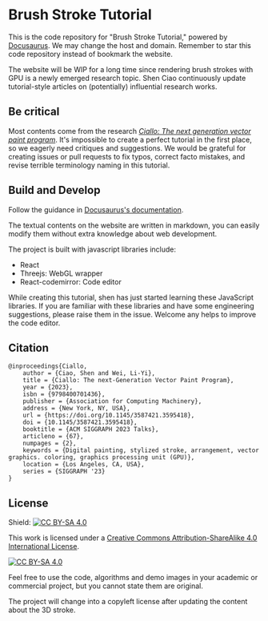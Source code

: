 # Brush Stroke Tutorial

This is the code repository for "Brush Stroke Tutorial," powered by [Docusaurus](https://docusaurus.io/).
We may change the host and domain. Remember to star this code repository instead of bookmark the website.

The website will be WIP for a long time since rendering brush strokes with GPU is a newly emerged research topic.
Shen Ciao continuously update tutorial-style articles on (potentially) influential research works.

## Be critical
Most contents come from the research *[Ciallo: The next generation vector paint program][Ciallo]*.
It's impossible to create a perfect tutorial in the first place, so we eagerly need critiques and suggestions.
We would be grateful for creating issues or pull requests to fix typos, correct facto mistakes, and revise terrible terminology naming in this tutorial.

## Build and Develop
Follow the guidance in [Docusaurus's documentation](https://docusaurus.io/docs/installation).

The textual contents on the website are written in markdown, you can easily modify them without extra knowledge about web development.

The project is built with javascript libraries include:
- React
- Threejs: WebGL wrapper
- React-codemirror: Code editor

While creating this tutorial, shen has just started learning these JavaScript libraries.
If you are familiar with these libraries and have some engineering suggestions, please raise them in the issue.
Welcome any helps to improve the code editor.

## Citation
    @inproceedings{Ciallo,
        author = {Ciao, Shen and Wei, Li-Yi},
        title = {Ciallo: The next-Generation Vector Paint Program},
        year = {2023},
        isbn = {9798400701436},
        publisher = {Association for Computing Machinery},
        address = {New York, NY, USA},
        url = {https://doi.org/10.1145/3587421.3595418},
        doi = {10.1145/3587421.3595418},
        booktitle = {ACM SIGGRAPH 2023 Talks},
        articleno = {67},
        numpages = {2},
        keywords = {Digital painting, stylized stroke, arrangement, vector graphics. coloring, graphics processing unit (GPU)},
        location = {Los Angeles, CA, USA},
        series = {SIGGRAPH '23}
    }

## License
Shield: [![CC BY-SA 4.0][cc-by-sa-shield]][cc-by-sa]

This work is licensed under a
[Creative Commons Attribution-ShareAlike 4.0 International License][cc-by-sa].

[![CC BY-SA 4.0][cc-by-sa-image]][cc-by-sa]

[cc-by-sa]: http://creativecommons.org/licenses/by-sa/4.0/
[cc-by-sa-image]: https://licensebuttons.net/l/by-sa/4.0/88x31.png
[cc-by-sa-shield]: https://img.shields.io/badge/License-CC%20BY--SA%204.0-lightgrey.svg

Feel free to use the code, algorithms and demo images in your academic or commercial project, but you cannot state them are original.

The project will change into a copyleft license after updating the content about the 3D stroke.

[Ciallo]: https://github.com/ShenCiao/Ciallo